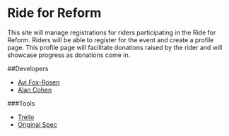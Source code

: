 Ride for Reform
===============

This site will manage registrations for riders participating in the Ride for Reform.  Riders will be able to register for the event and create a profile page.  This profile page will facilitate donations raised by the rider and will showcase progress as donations come in.

##Developers
* [Avi Fox-Rosen](https://github.com/avifoxi)
* [Alan Cohen](https://github.com/alancohen)

###Tools
* [Trello](https://trello.com/b/0l5p3KFG/ride4reform)
* [Original Spec](https://docs.google.com/document/d/1HaCiJ6or8ZuCRphLkziCouc2JkX5fqHEDdV-8YV6Wms/edit)
